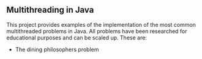 ## Multithreading in Java
This project provides examples of the implementation of the most common multithreaded problems in Java. All problems have been researched for educational purposes and can be scaled up.
These are:
- The dining philosophers problem 
